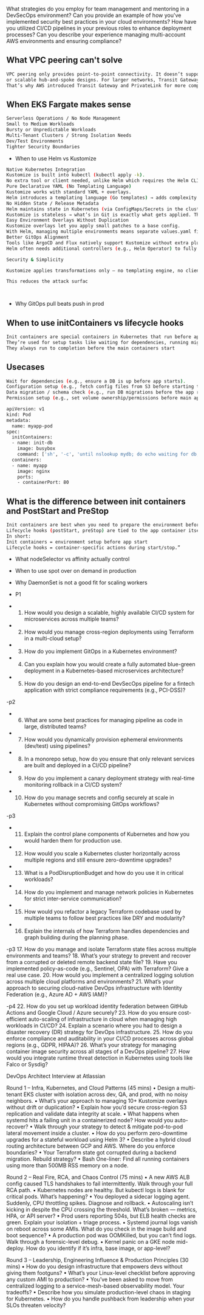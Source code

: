 What strategies do you employ for team management and mentoring in a DevSecOps environment?
Can you provide an example of how you've implemented security best practices in your cloud environments?
How have you utilized CI/CD pipelines in your previous roles to enhance deployment processes?
Can you describe your experience managing multi-account AWS environments and ensuring compliance?



## What VPC peering can't solve
```bash
VPC peering only provides point-to-point connectivity. It doesn’t support transitive routing, overlapping CIDRs,
or scalable hub-and-spoke designs. For larger networks, Transit Gateway or PrivateLink are better solutions.
That’s why AWS introduced Transit Gateway and PrivateLink for more complex multi-VPC or hybrid network designs
```
## When EKS Fargate makes sense
```bash
Serverless Operations / No Node Management
Small to Medium Workloads
Bursty or Unpredictable Workloads
Multi-Tenant Clusters / Strong Isolation Needs
Dev/Test Environments
Tighter Security Boundaries
```

- When to use Helm vs Kustomize
```bash
Native Kubernetes Integration
Kustomize is built into kubectl (kubectl apply -k).
No extra tool or client needed, unlike Helm which requires the Helm CLI.
Pure Declarative YAML (No Templating Language)
Kustomize works with standard YAML + overlays.
Helm introduces a templating language (Go templates) → adds complexity and logic that’s not native YAML.
No Hidden State / Release Metadata
Helm maintains state in Kubernetes (via ConfigMaps/Secrets in the cluster).
Kustomize is stateless → what’s in Git is exactly what gets applied. This is cleaner for GitOps workflows.
Easy Environment Overlays Without Duplication
Kustomize overlays let you apply small patches to a base config.
With Helm, managing multiple environments means separate values.yaml files, which can get messy to maintain.
Better GitOps Alignment
Tools like ArgoCD and Flux natively support Kustomize without extra plugins.
Helm often needs additional controllers (e.g., Helm Operator) to fully integrate with GitOps.

Security & Simplicity

Kustomize applies transformations only — no templating engine, no client-side scripting, no Tiller-like component (old Helm v2 issue).

This reduces the attack surfac




```
- Why GitOps pull beats push in prod

## When to use initContainers vs lifecycle hooks
```bash
Init containers are special containers in Kubernetes that run before app containers.
They’re used for setup tasks like waiting for dependencies, running migrations, or preparing configuration.
They always run to completion before the main containers start
```

## Usecases
```bash
Wait for dependencies (e.g., ensure a DB is up before app starts).
Configuration setup (e.g., fetch config files from S3 before starting the app).
Data migration / schema check (e.g., run DB migrations before the app runs).
Permission setup (e.g., set volume ownership/permissions before main app uses it).
```
```bash
apiVersion: v1
kind: Pod
metadata:
  name: myapp-pod
spec:
  initContainers:
  - name: init-db
    image: busybox
    command: ['sh', '-c', 'until nslookup mydb; do echo waiting for db; sleep 2; done']
  containers:
  - name: myapp
    image: nginx
    ports:
    - containerPort: 80
```

## What is the difference between init containers and PostStart and PreStop
```bash
Init containers are best when you need to prepare the environment before the main app runs — for example, fetching secrets, waiting for dependencies, or setting permissions. 
Lifecycle hooks (postStart, preStop) are tied to the app container itself, so they’re better for startup/shutdown logic like warming caches or graceful termination.
In short:
Init containers = environment setup before app start
Lifecycle hooks = container-specific actions during start/stop.”
```


- What nodeSelector vs affinity actually control
- When to use spot over on demand in production
- Why DaemonSet is not a good fit for scaling workers


- P1
- 1. How would you design a scalable, highly available CI/CD system for microservices across multiple teams?
- 2. How would you manage cross-region deployments using Terraform in a multi-cloud setup?
- 3. How do you implement GitOps in a Kubernetes environment?
- 4. Can you explain how you would create a fully automated blue-green deployment in a Kubernetes-based microservices architecture?
- 5. How do you design an end-to-end DevSecOps pipeline for a fintech application with strict compliance requirements (e.g., PCI-DSS)?

-p2
- 6. What are some best practices for managing pipeline as code in large, distributed teams?
- 7. How would you dynamically provision ephemeral environments (dev/test) using pipelines?
- 8. In a monorepo setup, how do you ensure that only relevant services are built and deployed in a CI/CD pipeline?
- 9. How do you implement a canary deployment strategy with real-time monitoring rollback in a CI/CD system?
- 10. How do you manage secrets and config securely at scale in Kubernetes without compromising GitOps workflows?


-p3
- 11. Explain the control plane components of Kubernetes and how you would harden them for production use.
- 12. How would you scale a Kubernetes cluster horizontally across multiple regions and still ensure zero-downtime upgrades?
- 13. What is a PodDisruptionBudget and how do you use it in critical workloads?
- 14. How do you implement and manage network policies in Kubernetes for strict inter-service communication?
- 15. How would you refactor a legacy Terraform codebase used by multiple teams to follow best practices like DRY and modularity?
- 16. Explain the internals of how Terraform handles dependencies and graph building during the planning phase.

-p3
17. How do you manage and isolate Terraform state files across multiple environments and teams?
18. What’s your strategy to prevent and recover from a corrupted or deleted remote backend state file?
19. Have you implemented policy-as-code (e.g., Sentinel, OPA) with Terraform? Give a real use case.
20. How would you implement a centralized logging solution across multiple cloud platforms and environments?
21. What’s your approach to securing cloud-native DevOps infrastructure with Identity Federation (e.g., Azure AD + AWS IAM)?

-p4
22. How do you set up workload identity federation between GitHub Actions and Google Cloud / Azure securely?
23. How do you ensure cost-efficient auto-scaling of infrastructure in cloud when managing high workloads in CI/CD?
24. Explain a scenario where you had to design a disaster recovery (DR) strategy for DevOps infrastructure.
25. How do you enforce compliance and auditability in your CI/CD processes across global regions (e.g., GDPR, HIPAA)?
26. What’s your strategy for managing container image security across all stages of a DevOps pipeline?
27. How would you integrate runtime threat detection in Kubernetes using tools like Falco or Sysdig?






DevOps Architect Interview at Atlassian 

Round 1 – Infra, Kubernetes, and Cloud Patterns (45 mins)
• Design a multi-tenant EKS cluster with isolation across dev, QA, and prod, with no noisy neighbors.
• What’s your approach to managing 10+ Kustomize overlays without drift or duplication?
• Explain how you’d secure cross-region S3 replication and validate data integrity at scale.
• What happens when systemd hits a failing unit in a containerized node? How would you auto-recover?
• Walk through your strategy to detect & mitigate pod-to-pod lateral movement inside a cluster.
• How do you perform zero-downtime upgrades for a stateful workload using Helm 3?
• Describe a hybrid cloud routing architecture between GCP and AWS. Where do you enforce boundaries?
• Your Terraform state got corrupted during a backend migration. Rebuild strategy?
• Bash One-liner: Find all running containers using more than 500MB RSS memory on a node.

Round 2 – Real Fire, RCA, and Chaos Control (75 mins)
• A new AWS ALB config caused TLS handshakes to fail intermittently. Walk through your full RCA path.
• Kubernetes nodes are healthy. But kubectl logs is blank for critical pods. What’s happening?
• You deployed a sidecar logging agent. Suddenly, CPU throttling spikes. Diagnose and rollback.
• Autoscaling isn’t kicking in despite the CPU crossing the threshold. What’s broken — metrics, HPA, or API server?
• Prod users reporting 504s, but ELB health checks are green. Explain your isolation + triage process.
• Systemd journal logs vanish on reboot across some AMIs. What do you check in the image build and boot sequence?
• A production pod was OOMKilled, but you can’t find logs. Walk through a forensic-level debug.
• Kernel panic on a GKE node mid-deploy. How do you identify if it’s infra, base image, or app-level?

Round 3 – Leadership, Engineering Influence & Production Principles (30 mins)
• How do you design infrastructure that empowers devs without giving them footguns?
• What’s your Linux-level checklist before approving any custom AMI to production?
• You’ve been asked to move from centralized logging to a service-mesh-based observability model. Your tradeoffs?
• Describe how you simulate production-level chaos in staging for Kubernetes.
• How do you handle pushback from leadership when your SLOs threaten velocity?
